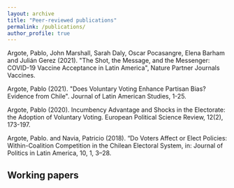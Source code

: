 ```yaml
---
layout: archive
title: "Peer-reviewed publications"
permalink: /publications/
author_profile: true
---
```


Argote, Pablo, John Marshall, Sarah Daly, Oscar Pocasangre, Elena Barham and Julián Gerez (2021).
"The Shot, the Message, and the Messenger: COVID-19 Vaccine Acceptance in Latin America", Nature
Partner Journals Vaccines.

Argote, Pablo (2021). "Does Voluntary Voting Enhance Partisan Bias? Evidence from Chile". Journal
of Latin American Studies, 1-25.

Argote, Pablo (2020). Incumbency Advantage and Shocks in the Electorate: the Adoption of Voluntary
Voting. European Political Science Review, 12(2), 173-197.

Argote, Pablo. and Navia, Patricio (2018). “Do Voters Affect or Elect Policies: Within-Coalition Competition in the Chilean Electoral System, in: Journal of Politics in Latin America, 10, 1, 3–28.


## Working papers
